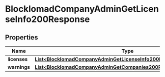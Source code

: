 

# BlockIomadCompanyAdminGetLicenseInfo200Response


## Properties

| Name | Type | Description | Notes |
|------------ | ------------- | ------------- | -------------|
|**licenses** | [**List&lt;BlockIomadCompanyAdminGetLicenseInfo200ResponseLicensesInner&gt;**](BlockIomadCompanyAdminGetLicenseInfo200ResponseLicensesInner.md) |  |  |
|**warnings** | [**List&lt;BlockIomadCompanyAdminGetCompanies200ResponseWarningsInner&gt;**](BlockIomadCompanyAdminGetCompanies200ResponseWarningsInner.md) |  |  [optional] |



